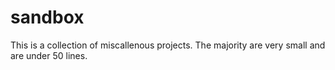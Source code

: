 # sandbox
This is a collection of miscallenous projects. The majority are very small and are under 50 lines.
